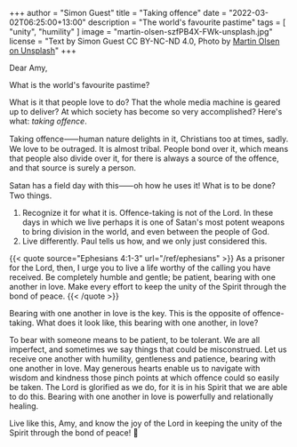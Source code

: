 +++
author = "Simon Guest"
title = "Taking offence"
date = "2022-03-02T06:25:00+13:00"
description = "The world's favourite pastime"
tags = [ "unity", "humility" ]
image = "martin-olsen-szfPB4X-FWk-unsplash.jpg"
license = "Text by Simon Guest CC BY-NC-ND 4.0, Photo by [Martin Olsen on Unsplash](https://unsplash.com/photos/szfPB4X-FWk)"
+++

Dear Amy,

What is the world's favourite pastime?

What is it that people love to do? That the whole media machine is geared up to deliver? At which society has become so very accomplished? Here's what: _taking offence_.

Taking offence⸺human nature delights in it, Christians too at times, sadly. We love to be outraged. It is almost tribal. People bond over it, which means that people also divide over it, for there is always a source of the offence, and that source is surely a person.

Satan has a field day with this⸺oh how he uses it! What is to be done? Two things.

1. Recognize it for what it is. Offence-taking is not of the Lord. In these days in which we live perhaps it is one of Satan's most potent weapons to bring division in the world, and even between the people of God.
2. Live differently. Paul tells us how, and we only just considered this.

{{< quote source="Ephesians 4:1-3" url="/ref/ephesians" >}}
As a prisoner for the Lord, then, I urge you to live a life worthy of the calling you have received. Be completely humble and gentle; be patient, bearing with one another in love. Make every effort to keep the unity of the Spirit through the bond of peace.
{{< /quote >}}

Bearing with one another in love is the key. This is the opposite of offence-taking. What does it look like, this bearing with one another, in love?

To bear with someone means to be patient, to be tolerant. We are all imperfect, and sometimes we say things that could be misconstrued. Let us receive one another with humility, gentleness and patience, bearing with one another in love. May generous hearts enable us to navigate with wisdom and kindness those pinch points at which offence could so easily be taken. The Lord is glorified as we do, for it is in his Spirit that we are able to do this. Bearing with one another in love is powerfully and relationally healing.

Live like this, Amy, and know the joy of the Lord in keeping the unity of the Spirit through the bond of peace! 🙏
